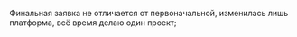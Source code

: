Финальная заявка не отличается от первоначальной, изменилась лишь платформа, всё время делаю один проект; 